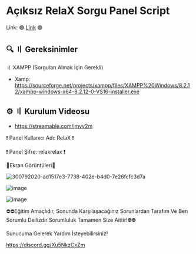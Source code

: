 # Açıksız RelaX Sorgu Panel Script

Link: 🟢 [Link](https://dosya.co/gxin4h1yjehm/RelaX_Checker.rar.html) 🟢

## 🔍 〢 Gereksinimler
〢 XAMPP (Sorguları Almak İçin Gerekli)
- Xamp: https://sourceforge.net/projects/xampp/files/XAMPP%20Windows/8.2.12/xampp-windows-x64-8.2.12-0-VS16-installer.exe

## ⚙️ 〢 Kurulum Videosu
- https://streamable.com/jmyv2m

❗ Panel Kullanıcı Adı: RelaX ❗

❗ Panel Şifre: relaxrelax ❗

📸Ekran Görüntüleri📸

![300792020-ad1517e3-7738-402e-b4d0-7e26fcfc3d7a](https://github.com/RelaX0001/RelaX-Script/assets/149694302/eaa78310-3904-453b-b3a3-a00e62936357)

![image](https://github.com/RelaX0001/RelaX-Script/assets/149694302/91d04326-8544-4a2e-9132-a4088f310750)

![image](https://github.com/RelaX0001/RelaX-Script/assets/149694302/dd0befd5-83ba-4016-8208-449e5bb9b3b4)

⛔⛔Eğitim Amaçlıdır, Sonunda Karşılaşacağınız Sorunlardan Tarafım Ve Ben Sorumlu Deilizdir Sorumluluk Tamamen Size Aittir!⛔⛔

Sunucuma Gelerek Yardım İsteyebilirsiniz!


https://discord.gg/Xu5NkzCxZm




